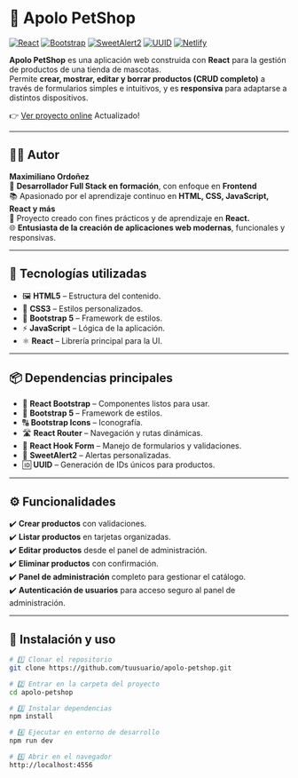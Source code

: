 # 🐾 Apolo PetShop

[![React](https://img.shields.io/badge/React-18.0-blue?style=for-the-badge&logo=react)](https://reactjs.org/)
[![Bootstrap](https://img.shields.io/badge/Bootstrap-5.3-purple?style=for-the-badge&logo=bootstrap)](https://getbootstrap.com/)
[![SweetAlert2](https://img.shields.io/badge/SweetAlert2-Alerts-green?style=for-the-badge)](https://sweetalert2.github.io/)
[![UUID](https://img.shields.io/badge/UUID-Unique_IDs-orange?style=for-the-badge)](https://www.npmjs.com/package/uuid)
[![Netlify](https://img.shields.io/badge/Deployed%20on-Netlify-success?style=for-the-badge&logo=netlify)](https://petshop-apolo.netlify.app/)

**Apolo PetShop** es una aplicación web construida con **React** para la gestión de productos de una tienda de mascotas.  
Permite **crear, mostrar, editar y borrar productos (CRUD completo)** a través de formularios simples e intuitivos, y es **responsiva** para adaptarse a distintos dispositivos.  


👉 [Ver proyecto online](https://petshopv2react.netlify.app/) Actualizado!

---

## 👨‍💻 Autor

**Maximiliano Ordoñez**  
💼 **Desarrollador Full Stack en formación**, con enfoque en **Frontend**  
📚 Apasionado por el aprendizaje continuo en **HTML, CSS, JavaScript, React y más**  
📌 Proyecto creado con fines prácticos y de aprendizaje en **React.**  
🌐 **Entusiasta de la creación de aplicaciones web modernas**, funcionales y responsivas.  


---

## 🚀 Tecnologías utilizadas

- 🖼 **HTML5** – Estructura del contenido.
- 🎨 **CSS3** – Estilos personalizados.
- 🎨 **Bootstrap 5** – Framework de estilos.
- ⚡ **JavaScript** – Lógica de la aplicación.
- ⚛️ **React** – Librería principal para la UI.

---

## 📦 Dependencias principales

- 📌 **React Bootstrap** – Componentes listos para usar.
- 🎨 **Bootstrap 5** – Framework de estilos.
- 🔠 **Bootstrap Icons** – Iconografía.
- 🛣 **React Router** – Navegación y rutas dinámicas.
- 📝 **React Hook Form** – Manejo de formularios y validaciones.
- 🔔 **SweetAlert2** – Alertas personalizadas.
- 🆔 **UUID** – Generación de IDs únicos para productos.

---

## ⚙️ Funcionalidades

✔️ **Crear productos** con validaciones.  
✔️ **Listar productos** en tarjetas organizadas.  
✔️ **Editar productos** desde el panel de administración.  
✔️ **Eliminar productos** con confirmación.  
✔️ **Panel de administración** completo para gestionar el catálogo.  
✔️ **Autenticación de usuarios** para acceso seguro al panel de administración.

---

## 🔧 Instalación y uso

```bash
# 1️⃣ Clonar el repositorio
git clone https://github.com/tuusuario/apolo-petshop.git

# 2️⃣ Entrar en la carpeta del proyecto
cd apolo-petshop

# 3️⃣ Instalar dependencias
npm install

# 4️⃣ Ejecutar en entorno de desarrollo
npm run dev

# 5️⃣ Abrir en el navegador
http://localhost:4556
```
